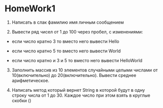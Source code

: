 # HomeWork1
1) Написать в слак фамилию имя личным сообщением

2) Вывести ряд чисел от 1 до 100 через пробел, с изменениями:

- если число кратно 3 то вместо него вывести Hello

- если число кратно 5 то вместо него вывести World

- если число кратно и 3 и 5 то вместо него вывести HelloWorld

3) Заполнить массив из 10 элементов случайными целыми числами от 10(включительно) до 20(включительно).
Вывести среднее арифметическое.

4) Написать метод который вернет String в которой будут в одну строку числа от 1 до 30.
Каждое число при этом взять в круглые скобки ()
